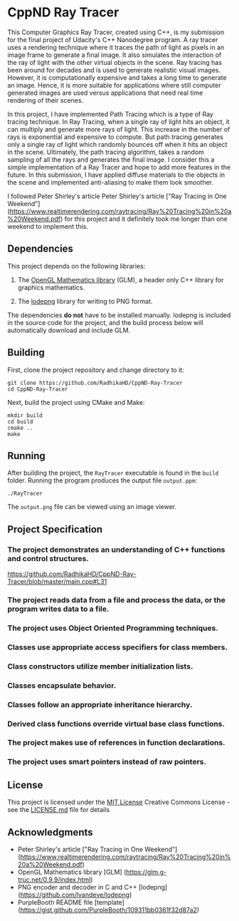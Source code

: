# CppND Ray Tracer

This Computer Graphics Ray Tracer, created using C++, is my submission for the final project of Udacity's C++ Nanodegree program. 
A ray tracer uses a rendering technique where it traces the path of light as pixels in an image frame to generate a final image. It also simulates the 
interaction of the ray of light with the other virtual objects in the scene. Ray tracing has been around for decades and is used to generate realistic visual 
images. However, it is computationally expensive and takes a long time to generate an image. Hence, it is more suitable for applications where still 
computer generated images are used versus applications that need real time rendering of their scenes. 

In this project, I have implemented Path Tracing which is a type of Ray tracing technique. In Ray Tracing, when a single ray of light hits an object, it can 
multiply and generate more rays of light. This increase in the number of rays is exponential and expensive to compute. But path tracing generates only a 
single ray of light which randomly bounces off when it hits an object in the scene. Ultimately, the path tracing algorithm, takes a random sampling of all 
the rays and generates the final image. I consider this a simple implementation of a Ray Tracer and hope to add more features in the future. 
In this submission, I have applied diffuse materials to the objects in the scene and implemented anti-aliasing to make them look smoother. 

I followed Peter Shirley's article Peter Shirley's article ["Ray Tracing in One Weekend"] (https://www.realtimerendering.com/raytracing/Ray%20Tracing%20in%20a%20Weekend.pdf) for 
this project and it definitely took me longer than one weekend to implement this.

## Dependencies

This project depends on the following libraries:

1. The [OpenGL Mathematics library](https://glm.g-truc.net/0.9.9/index.html) (GLM),
a header only C++ library for graphics mathematics.

2. The [lodepng](https://github.com/lvandeve/lodepng) library for writing to
PNG format.

The dependencies **do not** have to be installed manually. lodepng is included
in the source code for the project, and the build process below will automatically
download and include GLM.

## Building

First, clone the project repository and change directory to it:

```
git clone https://github.com/RadhikaHD/CppND-Ray-Tracer
cd CppND-Ray-Tracer
```

Next, build the project using CMake and Make:

```
mkdir build
cd build
cmake ..
make
```

## Running

After building the project, the `RayTracer` executable is found in the `build` folder.
Running the program produces the output file `output.ppm`:

```
./RayTracer
```

The `output.png` file can be viewed using an image viewer.

## Project Specification

### The project demonstrates an understanding of C++ functions and control structures.
https://github.com/RadhikaHD/CppND-Ray-Tracer/blob/master/main.cpp#L31

### The project reads data from a file and process the data, or the program writes data to a file.

### The project uses Object Oriented Programming techniques.

### Classes use appropriate access specifiers for class members.

### Class constructors utilize member initialization lists.

### Classes encapsulate behavior.

### Classes follow an appropriate inheritance hierarchy.

### Derived class functions override virtual base class functions.

### The project makes use of references in function declarations.

### The project uses smart pointers instead of raw pointers.

## License 

This project is licensed under the [MIT License](LICENSE.md) Creative Commons License - see the [LICENSE.md](LICENSE.md) file for details

## Acknowledgments

* Peter Shirley's article ["Ray Tracing in One Weekend"] (https://www.realtimerendering.com/raytracing/Ray%20Tracing%20in%20a%20Weekend.pdf)
* OpenGL Mathematics library [GLM] (https://glm.g-truc.net/0.9.9/index.html)
* PNG encoder and decoder in C and C++ [lodepng] (https://github.com/lvandeve/lodepng)
* PurpleBooth README file [template] (https://gist.github.com/PurpleBooth/109311bb0361f32d87a2)
